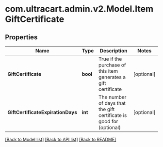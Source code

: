 
# com.ultracart.admin.v2.Model.ItemGiftCertificate

## Properties

Name | Type | Description | Notes
------------ | ------------- | ------------- | -------------
**GiftCertificate** | **bool** | True if the purchase of this item generates a gift certificate | [optional] 
**GiftCertificateExpirationDays** | **int** | The number of days that the gift certificate is good for (optional) | [optional] 

[[Back to Model list]](../README.md#documentation-for-models)
[[Back to API list]](../README.md#documentation-for-api-endpoints)
[[Back to README]](../README.md)

